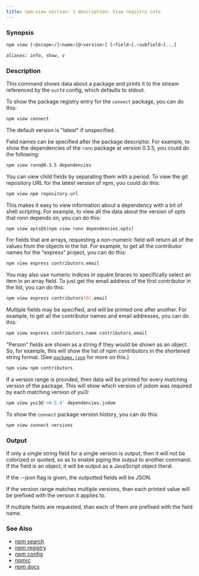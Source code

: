 ```yaml
---
title: npm-view section: 1 description: View registry info
---
```


### Synopsis

```bash
npm view [<@scope>/]<name>[@<version>] [<field>[.<subfield>]...]

aliases: info, show, v
```

### Description

This command shows data about a package and prints it to the stream referenced by the `outfd` config, which defaults to
stdout.

To show the package registry entry for the `connect` package, you can do this:

```bash
npm view connect
```

The default version is "latest" if unspecified.

Field names can be specified after the package descriptor. For example, to show the dependencies of the `ronn` package
at version 0.3.5, you could do the following:

```bash
npm view ronn@0.3.5 dependencies
```

You can view child fields by separating them with a period. To view the git repository URL for the latest version of
npm, you could do this:

```bash
npm view npm repository.url
```

This makes it easy to view information about a dependency with a bit of shell scripting. For example, to view all the
data about the version of opts that ronn depends on, you can do this:

```bash
npm view opts@$(npm view ronn dependencies.opts)
```

For fields that are arrays, requesting a non-numeric field will return all of the values from the objects in the list.
For example, to get all the contributor names for the "express" project, you can do this:

```bash
npm view express contributors.email
```

You may also use numeric indices in square braces to specifically select an item in an array field. To just get the
email address of the first contributor in the list, you can do this:

```bash
npm view express contributors[0].email
```

Multiple fields may be specified, and will be printed one after another. For example, to get all the contributor names
and email addresses, you can do this:

```bash
npm view express contributors.name contributors.email
```

"Person" fields are shown as a string if they would be shown as an object. So, for example, this will show the list of
npm contributors in the shortened string format.  (See [`package.json`](/configuring-npm/package.json) for more on
this.)

```bash
npm view npm contributors
```

If a version range is provided, then data will be printed for every matching version of the package. This will show
which version of jsdom was required by each matching version of yui3:

```bash
npm view yui3@'>0.5.4' dependencies.jsdom
```    

To show the `connect` package version history, you can do this:

```bash
npm view connect versions
```

### Output

If only a single string field for a single version is output, then it will not be colorized or quoted, so as to enable
piping the output to another command. If the field is an object, it will be output as a JavaScript object literal.

If the --json flag is given, the outputted fields will be JSON.

If the version range matches multiple versions, than each printed value will be prefixed with the version it applies to.

If multiple fields are requested, than each of them are prefixed with the field name.

### See Also

* [npm search](/commands/npm-search)
* [npm registry](/using-npm/registry)
* [npm config](/commands/npm-config)
* [npmrc](/configuring-npm/npmrc)
* [npm docs](/commands/npm-docs)
